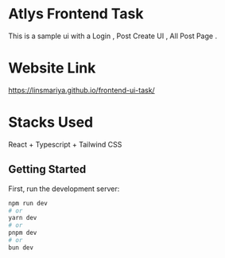 # Atlys Frontend Task
This is a sample ui with a Login , Post Create UI , All Post Page .

# Website Link
https://linsmariya.github.io/frontend-ui-task/

# Stacks Used 
React + Typescript + Tailwind CSS

## Getting Started

First, run the development server:

```bash
npm run dev
# or
yarn dev
# or
pnpm dev
# or
bun dev
```
